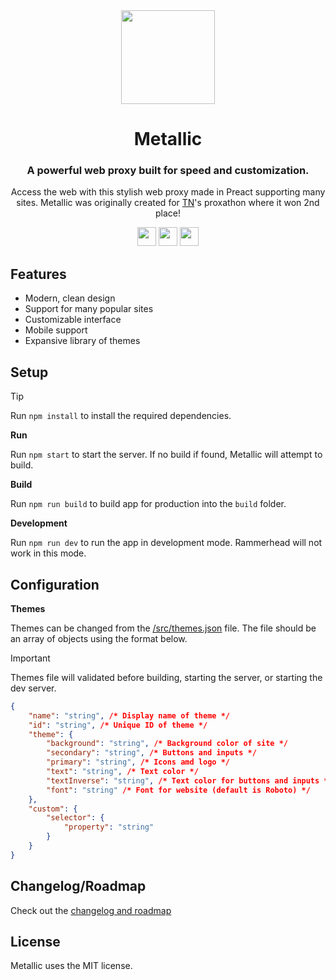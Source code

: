 <div align="center">
<img height="150px" src="https://raw.githubusercontent.com/cognetwork-dev/Metallic/main/src/assets/logo.svg">
<h1>Metallic</h1>
<h3>A powerful web proxy built for speed and customization.</h3>
<p>Access the web with this stylish web proxy made in Preact supporting many sites. Metallic was originally created for <a href="https://github.com/titaniumnetwork-dev">TN</a>'s proxathon where it won 2nd place!</p>
</div>

<p align="center">
<a href="https://glitch.com/edit/#!/import/github/cognetwork-dev/Metallic"><img height="30px" src="https://raw.githubusercontent.com/FogNetwork/Tsunami/main/deploy/glitch2.svg"><img></a>
<a href="https://railway.app/new/template?template=https://github.com/cognetwork-dev/Metallic"><img height="30px" src="https://raw.githubusercontent.com/FogNetwork/Tsunami/main/deploy/railway2.svg"><img></a>
<a href="https://app.koyeb.com/deploy?type=git&repository=github.com/cognetwork-dev/Metallic&branch=main&name=Metallic"><img height="30px" src="https://raw.githubusercontent.com/FogNetwork/Tsunami/main/deploy/koyeb2.svg"><img></a>
</p>

## Features
- Modern, clean design
- Support for many popular sites
- Customizable interface
- Mobile support
- Expansive library of themes

## Setup

> [!TIP]
> Run `npm install` to install the required dependencies.

**Run**

Run `npm start` to start the server. If no build if found, Metallic will attempt to build.

**Build**

Run `npm run build` to build app for production into the `build` folder.

**Development**

Run `npm run dev` to run the app in development mode. Rammerhead will not work in this mode.

## Configuration

**Themes**

Themes can be changed from the [/src/themes.json](https://github.com/cognetwork-dev/Metallic/blob/main/src/themes.json) file. The file should be an array of objects using the format below.

> [!IMPORTANT]  
> Themes file will validated before building, starting the server, or starting the dev server.

```json
{
    "name": "string", /* Display name of theme */
    "id": "string", /* Unique ID of theme */
    "theme": {
        "background": "string", /* Background color of site */
        "secondary": "string", /* Buttons and inputs */
        "primary": "string", /* Icons amd logo */
        "text": "string", /* Text color */
        "textInverse": "string", /* Text color for buttons and inputs */
        "font": "string" /* Font for website (default is Roboto) */
    },
    "custom": {
        "selector": {
            "property": "string"
        }
    }
}
```

## Changelog/Roadmap
Check out the [changelog and roadmap](https://github.com/cognetwork-dev/Metallic/blob/main/CHANGELOG.md)

## License
Metallic uses the MIT license.
